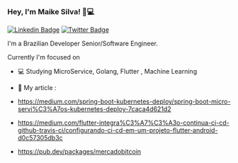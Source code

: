 ### Hey, I'm Maike Silva! 👋💻

[![Linkedin Badge](https://img.shields.io/badge/-LinkedIn-blue?style=flat-square&logo=Linkedin&logoColor=white&link=https://www.linkedin.com/in/cloudson/)](https://www.linkedin.com/in/maike-silva-01b72723/)
[![Twitter Badge](https://img.shields.io/badge/-Twitter-1ca0f1?style=flat-square&labelColor=1ca0f1&logo=twitter&logoColor=white&link=https://twitter.com/filhodanuvem)](https://twitter.com/maikeseixas)

I'm a Brazilian Developer Senior/Software Engineer.

Currently I'm focused on
- 💻 Studying MicroService, Golang, Flutter , Machine Learning

- 💬 My article :
- https://medium.com/spring-boot-kubernetes-deploy/spring-boot-micro-servi%C3%A7os-kubernetes-deploy-7caca4d621d2
- https://medium.com/flutter-integra%C3%A7%C3%A3o-continua-ci-cd-github-travis-ci/configurando-ci-cd-em-um-projeto-flutter-android-d0c57305db3c
- https://pub.dev/packages/mercadobitcoin
